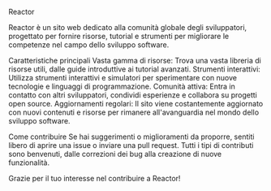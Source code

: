 Reactor

Reactor è un sito web dedicato alla comunità globale degli sviluppatori, progettato per fornire risorse, tutorial e strumenti per migliorare le competenze nel campo dello sviluppo software.

Caratteristiche principali
Vasta gamma di risorse: Trova una vasta libreria di risorse utili, dalle guide introduttive ai tutorial avanzati.
Strumenti interattivi: Utilizza strumenti interattivi e simulatori per sperimentare con nuove tecnologie e linguaggi di programmazione.
Comunità attiva: Entra in contatto con altri sviluppatori, condividi esperienze e collabora su progetti open source.
Aggiornamenti regolari: Il sito viene costantemente aggiornato con nuovi contenuti e risorse per rimanere all'avanguardia nel mondo dello sviluppo software.

Come contribuire
Se hai suggerimenti o miglioramenti da proporre, sentiti libero di aprire una issue o inviare una pull request.
Tutti i tipi di contributi sono benvenuti, dalle correzioni dei bug alla creazione di nuove funzionalità.

Grazie per il tuo interesse nel contribuire a Reactor!
